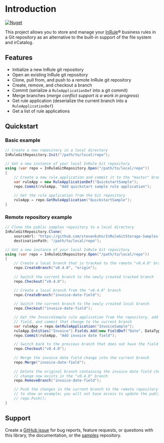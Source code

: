 # Introduction

[![Nuget](https://img.shields.io/nuget/vpre/Sknet.InRuleGitStorage)](https://www.nuget.org/packages/Sknet.InRuleGitStorage)

This project allows you to store and manage your [InRule](https://www.inrule.com/)® business rules in a Git repository as an alternative to the built-in support of the file system and irCatalog.

## Features

- Initialize a new InRule git repository
- Open an existing InRule git repository
- Clone, pull from, and push to a remote InRule git repository
- Create, remove, and checkout a branch
- Commit (serialize a `RuleApplicationDef` into a git commit)
- Merge branches (_merge conflict support is a work in progress_)
- Get rule application (deserialize the current branch into a `RuleApplicationDef`)
- Get a list of rule applications

## Quickstart

### Basic example

```csharp
// Create a new repository in a local directory
InRuleGitRepository.Init("/path/to/local/repo");

// Get a new instance of your local InRule Git repository
using (var repo = InRuleGitRepository.Open("/path/to/local/repo"))
{
	// Create a new rule application and commit it to the "master" branch
	var ruleApp = new RuleApplicationDef("QuickstartSample");
	repo.Commit(ruleApp, "Add quickstart sample rule application");
	
	// Get the rule application from the Git repository
	ruleApp = repo.GetRuleApplication("QuickstartSample");
}
```

### Remote repository example

```csharp
// Clone the public samples repository to a local directory
InRuleGitRepository.Clone(
    sourceUrl: "https://github.com/stevenkuhn/InRuleGitStorage-Samples.git",
    destinationPath: "/path/to/local/repo");

// Get a new instance of your local InRule Git repository
using (var repo = InRuleGitRepository.Open("/path/to/local/repo"))
{
	// Create a local branch that is tracked to the remote "v0.4.0" branch
	repo.CreateBranch("v0.4.0", "origin");
	
	// Switch the current branch to the newly created tracked branch
	repo.Checkout("v0.4.0");

	// Create a local branch from the "v0.4.0" branch
	repo.CreateBranch("invoice-date-field");
	
	// Switch the current branch to the newly created local branch
	repo.Checkout("invoice-date-field");

	// Get the InvoiceSample rule application from the repository, add an invoice date
    // field, and commit that change to the current branch
	var ruleApp = repo.GetRuleApplication("InvoiceSample");
	ruleApp.Entities["Invoice"].Fields.Add(new FieldDef("Date", DataType.DateTime));
	repo.Commit(ruleApp, "Add invoice date field");

	// Switch back to the previous branch that does not have the field change
	repo.Checkout("v0.4.0");
	
	// Merge the invoice date field change into the current branch
	repo.Merge("invoice-date-field");
	
	// Delete the original branch containing the invoice date field change since the
    // change now exists in the "v0.4.0" branch
	repo.RemoveBranch("invoice-date-field");

	// Push the changes in the current branch to the remote repository (commented out
	// to show an example; you will not have access to update the public samples repo)
	// repo.Push();
}
```

## Support

Create a [GitHub issue](https://github.com/stevenkuhn/InRuleGitStorage/issues) for bug reports, feature requests, or questions with this library, the documentation, or the [samples](https://github.com/stevenkuhn/InRuleGitStorage-Samples) repository.